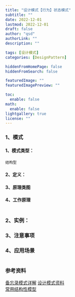```yaml
---
title: "设计模式【行为】状态模式"
subtitle: ""
date: 2022-12-01 
lastmod: 2022-12-01 
draft: false
author: "qsd"
authorLink: ""
description: ""

tags: [设计模式]
categories: [DesignPattern]

hiddenFromHomePage: false
hiddenFromSearch: false

featuredImage: ""
featuredImagePreview: ""

toc:
  enable: false
math:
  enable: false
lightgallery: true
license: ""
---
```


### 1、模式
#### 1、模式类型：
    结构型
#### 2、定义：

#### 3、原理类图

#### 4、工作原理
```

```

### 2、实例：

### 3、注意事项
### 4、应用场景
```

```






   




### 参考资料
 [备忘录模式详解](https://www.runoob.com/design-pattern/state-pattern.html)
 [设计模式资料](http://www.jasongj.com/design_pattern/simple_factory/)</BR>
 [常用结构性模型](https://www.jianshu.com/p/b2c08a670299)
 <!--more-->